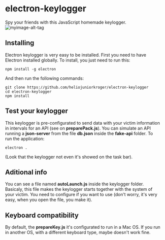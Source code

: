 # electron-keylogger
Spy your friends with this JavaScript homemade keylogger.
![myimage-alt-tag](http://g.recordit.co/FOeD5sBuTS.gif)
## Installing
Electron keylogger is very easy to be installed.
First you need to have Electron installed globally. To install, you just need to run this:
```
npm install -g electron
```
And then run the following commands:
```
git clone https://github.com/heliojuniorkroger/electron-keylogger
cd electron-keylogger
npm install
```
## Test your keylogger
This keylogger is pre-configurated to send data with your victim information in intervals for an API (see on **preparePack.js**). You can simulate an API running a **json-server** from the file **db.json** inside the **fake-api** folder.
To run the application:
```
electron .
```
(Look that the keylogger not even it's showed on the task bar).
## Aditional info
You can see a file named **autoLaunch.js** inside the keylogger folder. Basicaly, this file makes the keylogger starts together with the system of your victim. You need to configure if you want to use (don't worry, it's very easy, when you open the file, you make it).
## Keyboard compatibility
By default, the **prepareKey.js** it's configurated to run in a Mac OS. If you run in another OS, with a different keyboard type, maybe doesn't work fine.